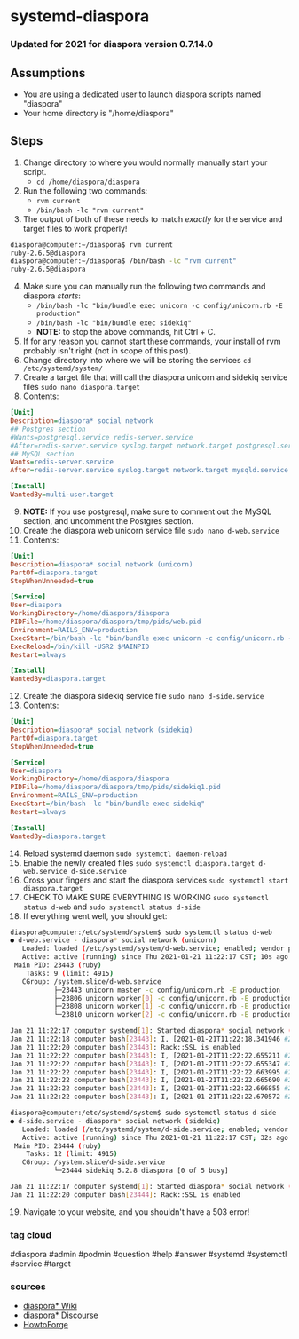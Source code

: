 # systemd-diaspora

### Updated for 2021 for diaspora version 0.7.14.0

## Assumptions

- You are using a dedicated user to launch diaspora scripts named "diaspora"
- Your home directory is "/home/diaspora"

## Steps

1. Change directory to where you would normally manually start your script. 
    - `cd /home/diaspora/diaspora`
2. Run the following two commands:
    - `rvm current`
    - `/bin/bash -lc "rvm current"`
3. The output of both of these needs to match _exactly_ for the service and target files to work properly!
```bash
diaspora@computer:~/diaspora$ rvm current
ruby-2.6.5@diaspora
diaspora@computer:~/diaspora$ /bin/bash -lc "rvm current"
ruby-2.6.5@diaspora
```
4. Make sure you can manually run the following two commands and diaspora _starts_:
    - `/bin/bash -lc "bin/bundle exec unicorn -c config/unicorn.rb -E production"`
    - `/bin/bash -lc "bin/bundle exec sidekiq"`
    - **NOTE:** to stop the above commands, hit Ctrl + C.
5. If for any reason you cannot start these commands, your install of rvm probably isn't right (not in scope of this post).
6. Change directory into where we will be storing the services `cd /etc/systemd/system/`
7. Create a target file that will call the diaspora unicorn and sidekiq service files `sudo nano diaspora.target`
8. Contents:
```ini
[Unit]
Description=diaspora* social network
## Postgres section
#Wants=postgresql.service redis-server.service
#After=redis-server.service syslog.target network.target postgresql.service
## MySQL section
Wants=redis-server.service
After=redis-server.service syslog.target network.target mysqld.service

[Install]
WantedBy=multi-user.target
```
9. **NOTE:** If you use postgresql, make sure to comment out the MySQL section, and uncomment the Postgres section.
10. Create the diaspora web unicorn service file `sudo nano d-web.service`
11. Contents:
```ini
[Unit]
Description=diaspora* social network (unicorn)
PartOf=diaspora.target
StopWhenUnneeded=true

[Service]
User=diaspora
WorkingDirectory=/home/diaspora/diaspora
PIDFile=/home/diaspora/diaspora/tmp/pids/web.pid
Environment=RAILS_ENV=production
ExecStart=/bin/bash -lc "bin/bundle exec unicorn -c config/unicorn.rb -E production"
ExecReload=/bin/kill -USR2 $MAINPID
Restart=always

[Install]
WantedBy=diaspora.target
```
12. Create the diaspora sidekiq service file `sudo nano d-side.service`
13. Contents:
```ini
[Unit]
Description=diaspora* social network (sidekiq)
PartOf=diaspora.target
StopWhenUnneeded=true

[Service]
User=diaspora
WorkingDirectory=/home/diaspora/diaspora
PIDFile=/home/diaspora/diaspora/tmp/pids/sidekiq1.pid
Environment=RAILS_ENV=production
ExecStart=/bin/bash -lc "bin/bundle exec sidekiq"
Restart=always

[Install]
WantedBy=diaspora.target
```
14. Reload systemd daemon `sudo systemctl daemon-reload`
15. Enable the newly created files `sudo systemctl diaspora.target d-web.service d-side.service`
16. Cross your fingers and start the diaspora services `sudo systemctl start diaspora.target`
17. CHECK TO MAKE SURE EVERYTHING IS WORKING `sudo systemctl status d-web` and `sudo systemctl status d-side`
18. If everything went well, you should get:
```bash
diaspora@computer:/etc/systemd/system$ sudo systemctl status d-web
● d-web.service - diaspora* social network (unicorn)
   Loaded: loaded (/etc/systemd/system/d-web.service; enabled; vendor preset: enabled)
   Active: active (running) since Thu 2021-01-21 11:22:17 CST; 10s ago
 Main PID: 23443 (ruby)
    Tasks: 9 (limit: 4915)
   CGroup: /system.slice/d-web.service
           ├─23443 unicorn master -c config/unicorn.rb -E production
           ├─23806 unicorn worker[0] -c config/unicorn.rb -E production
           ├─23808 unicorn worker[1] -c config/unicorn.rb -E production
           └─23810 unicorn worker[2] -c config/unicorn.rb -E production

Jan 21 11:22:17 computer systemd[1]: Started diaspora* social network (unicorn).
Jan 21 11:22:18 computer bash[23443]: I, [2021-01-21T11:22:18.341946 #23443]  INFO -- : Refreshing Gem list
Jan 21 11:22:20 computer bash[23443]: Rack::SSL is enabled
Jan 21 11:22:22 computer bash[23443]: I, [2021-01-21T11:22:22.655211 #23443]  INFO -- : unlinking existing socket=/home/diaspora/diaspora/tmp/diaspora.sock
Jan 21 11:22:22 computer bash[23443]: I, [2021-01-21T11:22:22.655347 #23443]  INFO -- : listening on addr=/home/diaspora/diaspora/tmp/diaspora.sock fd=10
Jan 21 11:22:22 computer bash[23443]: I, [2021-01-21T11:22:22.663995 #23806]  INFO -- : worker=0 ready
Jan 21 11:22:22 computer bash[23443]: I, [2021-01-21T11:22:22.665690 #23443]  INFO -- : master process ready
Jan 21 11:22:22 computer bash[23443]: I, [2021-01-21T11:22:22.666855 #23808]  INFO -- : worker=1 ready
Jan 21 11:22:22 computer bash[23443]: I, [2021-01-21T11:22:22.670572 #23810]  INFO -- : worker=2 ready

diaspora@computer:/etc/systemd/system$ sudo systemctl status d-side
● d-side.service - diaspora* social network (sidekiq)
   Loaded: loaded (/etc/systemd/system/d-side.service; enabled; vendor preset: enabled)
   Active: active (running) since Thu 2021-01-21 11:22:17 CST; 32s ago
 Main PID: 23444 (ruby)
    Tasks: 12 (limit: 4915)
   CGroup: /system.slice/d-side.service
           └─23444 sidekiq 5.2.8 diaspora [0 of 5 busy]

Jan 21 11:22:17 computer systemd[1]: Started diaspora* social network (sidekiq).
Jan 21 11:22:20 computer bash[23444]: Rack::SSL is enabled
```
19. Navigate to your website, and you shouldn't have a 503 error!

### tag cloud

#diaspora #admin #podmin #question #help #answer #systemd #systemctl #service #target

### sources
- [diaspora* Wiki](https://wiki.diasporafoundation.org/Alternative_startup_methods)
- [diaspora* Discourse](https://discourse.diasporafoundation.org/t/pid-file-could-not-be-created/1640)
- [HowtoForge](https://www.howtoforge.com/how-to-install-diaspora-decentralized-social-media-on-debian-10/)
